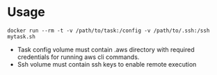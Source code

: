 # Usage

```
docker run --rm -t -v /path/to/task:/config -v /path/to/.ssh:/ssh mytask.sh
```

* Task config volume must contain .aws directory with required credentials for running aws cli commands.
* Ssh volume must contain ssh keys to enable remote execution
